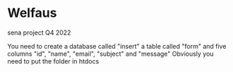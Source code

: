 # Welfaus
sena project Q4 2022

You need to create a database called "insert" a table called "form" and five columns "id", "name", "email", "subject" and "message"
Obviously you need to put the folder in htdocs
